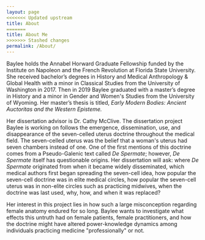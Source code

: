 ```yaml
---
layout: page
<<<<<<< Updated upstream
title: About
=======
title: About Me
>>>>>>> Stashed changes
permalink: /About/
---
```


Baylee holds the Annabel Horward Graduate Fellowship funded by the Institute on Napoleon and the French Revolution at Florida State University. She received bachelor’s degrees in History and Medical Anthropology & Global Health with a minor in Classical Studies from the University of Washington in 2017. Then in 2019 Baylee graduated with a master’s degree in History and a minor in Gender and Women's Studies from the University of Wyoming. Her master’s thesis is titled, <em>Early Modern Bodies: Ancient Auctoritas and the Western Episteme.</em>

Her dissertation advisor is Dr. Cathy McClive. The dissertation project Baylee is working on follows the emergence, dissemination, use, and disappearance of the seven-celled uterus doctrine throughout the medical field. The seven-celled uterus was the belief that a woman's uterus had seven chambers instead of one. One of the first mentions of this doctrine comes from a Pseudo-Galenic text called <em>De Spermate</em>; however, <em>De Spermate</em> itself has questionable origins. Her dissertation will ask: where <em>De Spermate</em> originated from when it became widely disseminated, which medical authors first began spreading the seven-cell idea, how popular the seven-cell doctrine was in elite medical circles, how popular the seven-cell uterus was in non-elite circles such as practicing midwives, when the doctrine was last used, why, how, and when it was replaced? 

Her interest in this project lies in how such a large misconception regarding female anatomy endured for so long. Baylee wants to investigate what effects this untruth had on female patients, female practitioners, and how the doctrine might have altered power-knowledge dynamics among individuals practicing medicine "professionally" or not. 
